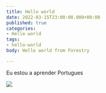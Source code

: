 ```yaml
---
title: Hello world
date: 2022-03-15T23:00:00.000+00:00
published: true
categories:
- Hello world
tags:
- hello-world
body: Hello world from Forestry

---
```

Eu estou a aprender Portugues

![](/images-posts/portugues.jpg)
